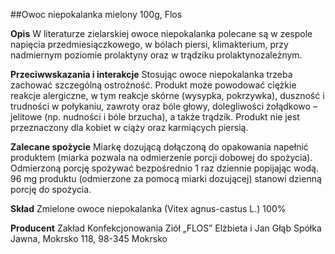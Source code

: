 ##Owoc niepokalanka mielony 100g, Flos

**Opis** W literaturze zielarskiej owoce niepokalanka polecane są w zespole napięcia przedmiesiączkowego, w bólach piersi, klimakterium, przy nadmiernym poziomie prolaktyny oraz w trądziku prolaktynozależnym.

**Przeciwwskazania i interakcje** Stosując owoce niepokalanka trzeba zachować szczególną ostrożność. Produkt może powodować ciężkie reakcje alergiczne, w tym reakcje skórne (wysypka, pokrzywka), duszność i trudności w połykaniu, zawroty oraz bóle głowy, dolegliwości żołądkowo – jelitowe (np. nudności i bóle brzucha), a także trądzik. Produkt nie jest przeznaczony dla kobiet w ciąży oraz karmiących piersią.

**Zalecane spożycie** Miarkę dozującą dołączoną do opakowania napełnić produktem (miarka pozwala na odmierzenie porcji dobowej do spożycia). Odmierzoną porcję spożywać bezpośrednio 1 raz dziennie popijając wodą. 96 mg produktu (odmierzone za pomocą miarki dozującej) stanowi dzienną porcję do spożycia.

**Skład** Zmielone owoce niepokalanka (Vitex agnus-castus L.) 100%

**Producent** Zakład Konfekcjonowania Ziół „FLOS” Elżbieta i Jan Głąb Spółka Jawna, Mokrsko 118, 98-345 Mokrsko
